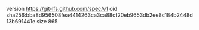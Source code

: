 version https://git-lfs.github.com/spec/v1
oid sha256:bba8d956508fea4414263ca3ca88cf20eb9653db2ee8c184b2448d13b691441e
size 865

